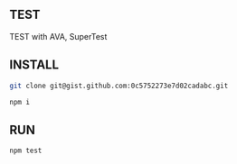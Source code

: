 ## TEST

TEST with AVA, SuperTest

## INSTALL

```bash
git clone git@gist.github.com:0c5752273e7d02cadabc.git

npm i
```

## RUN

```bash
npm test
```
